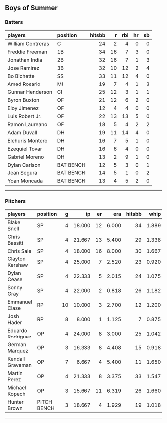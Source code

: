 ## Boys of Summer

### Batters

 
|players           |position  | hitsbb|  r| rbi| hr| sb| 
|:-----------------|:---------|------:|--:|---:|--:|--:| 
|William Contreras |C         |     24|  2|   4|  0|  0| 
|Freddie Freeman   |1B        |     34| 16|   7|  3|  0| 
|Jonathan India    |2B        |     32| 16|   7|  1|  3| 
|Jose Ramirez      |3B        |     32| 10|  12|  2|  4| 
|Bo Bichette       |SS        |     33| 11|  12|  4|  0| 
|Amed Rosario      |MI        |     19|  7|   4|  1|  3| 
|Gunnar Henderson  |CI        |     25| 12|   3|  1|  1| 
|Byron Buxton      |OF        |     21| 12|   6|  2|  0| 
|Eloy Jimenez      |OF        |     12|  4|   4|  0|  0| 
|Luis Robert Jr.   |OF        |     22| 13|  13|  5|  0| 
|Ramon Laureano    |OF        |     18|  5|   4|  2|  2| 
|Adam Duvall       |DH        |     19| 11|  14|  4|  0| 
|Elehuris Montero  |DH        |     16|  7|   5|  1|  0| 
|Ezequiel Tovar    |DH        |     16|  6|   4|  0|  0| 
|Gabriel Moreno    |DH        |     13|  2|   9|  1|  0| 
|Dylan Carlson     |BAT BENCH |     12|  5|   3|  0|  1| 
|Jean Segura       |BAT BENCH |     14|  5|   1|  0|  2| 
|Yoan Moncada      |BAT BENCH |     13|  4|   5|  2|  0| 


* * *

### Pitchers

 
|players           |position    |  g|     ip| er|   era| hitsbb|  whip| so|  w| sv| 
|:-----------------|:-----------|--:|------:|--:|-----:|------:|-----:|--:|--:|--:| 
|Blake Snell       |SP          |  4| 18.000| 12| 6.000|     34| 1.889| 21|  0|  0| 
|Chris Bassitt     |SP          |  4| 21.667| 13| 5.400|     29| 1.338| 17|  2|  0| 
|Chris Sale        |SP          |  4| 18.000| 16| 8.000|     30| 1.667| 30|  1|  0| 
|Clayton Kershaw   |SP          |  4| 25.000|  7| 2.520|     23| 0.920| 26|  3|  0| 
|Dylan Cease       |SP          |  4| 22.333|  5| 2.015|     24| 1.075| 29|  2|  0| 
|Sonny Gray        |SP          |  4| 22.000|  2| 0.818|     26| 1.182| 26|  2|  0| 
|Emmanuel Clase    |RP          | 10| 10.000|  3| 2.700|     12| 1.200|  8|  1|  6| 
|Josh Hader        |RP          |  8|  8.000|  1| 1.125|      7| 0.875| 14|  0|  5| 
|Eduardo Rodriguez |OP          |  4| 24.000|  8| 3.000|     25| 1.042| 19|  1|  0| 
|German Marquez    |OP          |  3| 16.333|  8| 4.408|     15| 0.918| 13|  2|  0| 
|Kendall Graveman  |OP          |  7|  6.667|  4| 5.400|     11| 1.650|  5|  1|  0| 
|Martin Perez      |OP          |  4| 21.333|  8| 3.375|     33| 1.547| 19|  3|  0| 
|Michael Kopech    |OP          |  3| 15.667| 11| 6.319|     26| 1.660| 14|  0|  0| 
|Hunter Brown      |PITCH BENCH |  3| 18.667|  4| 1.929|     19| 1.018| 17|  2|  0| 


* * *



